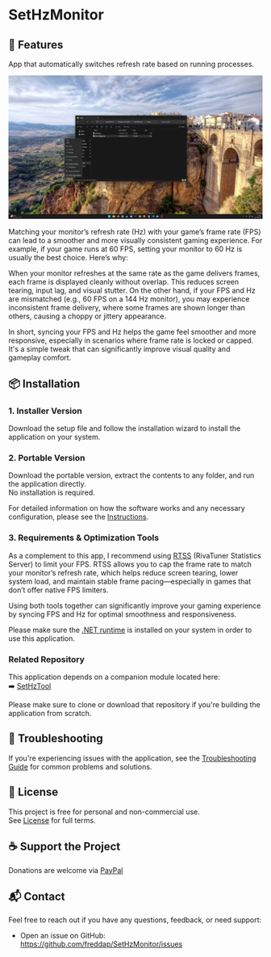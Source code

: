 # SetHzMonitor

## 🚀 Features

App that automatically switches refresh rate based on running processes.

[![Demo on YouTube](assets/IMG_0211.jpeg)](https://youtu.be/Yv9EtkBxHNE)

Matching your monitor’s refresh rate (Hz) with your game’s frame rate (FPS) can lead to a smoother and more visually consistent gaming experience. For example, if your game runs at 60 FPS, setting your monitor to 60 Hz is usually the best choice. Here’s why:

When your monitor refreshes at the same rate as the game delivers frames, each frame is displayed cleanly without overlap. This reduces screen tearing, input lag, and visual stutter. On the other hand, if your FPS and Hz are mismatched (e.g., 60 FPS on a 144 Hz monitor), you may experience inconsistent frame delivery, where some frames are shown longer than others, causing a choppy or jittery appearance.

In short, syncing your FPS and Hz helps the game feel smoother and more responsive, especially in scenarios where frame rate is locked or capped. It's a simple tweak that can significantly improve visual quality and gameplay comfort.

## 📦 Installation

### 1. Installer Version
Download the setup file and follow the installation wizard to install the application on your system.


### 2. Portable Version
Download the portable version, extract the contents to any folder, and run the application directly.  
No installation is required.


For detailed information on how the software works and any necessary configuration, please see the [Instructions](./INSTRUCTIONS.md).

### 3. Requirements & Optimization Tools

As a complement to this app, I recommend using [RTSS](https://www.guru3d.com/download/rtss-rivatuner-statistics-server-download) (RivaTuner Statistics Server) to limit your FPS. RTSS allows you to cap the frame rate to match your monitor’s refresh rate, which helps reduce screen tearing, lower system load, and maintain stable frame pacing—especially in games that don’t offer native FPS limiters.

Using both tools together can significantly improve your gaming experience by syncing FPS and Hz for optimal smoothness and responsiveness.

Please make sure the [.NET runtime](https://dotnet.microsoft.com/en-us/download/dotnet/9.0/runtime) is installed on your system in order to use this application.

### Related Repository

This application depends on a companion module located here:  
➡️ [SetHzTool](https://github.com/freddap/SetHzTool)

Please make sure to clone or download that repository if you're building the application from scratch.

## 📌 Troubleshooting

If you're experiencing issues with the application, see the [Troubleshooting Guide](TROUBLESHOOTING.md) for common problems and solutions.

## 📄 License

This project is free for personal and non-commercial use.  
See [License](./LICENSE.md) for full terms.

## ☕ Support the Project

Donations are welcome via [PayPal](https://www.paypal.com/donate?business=fredrik8801@gmail.com)

## 📬 Contact

Feel free to reach out if you have any questions, feedback, or need support:

- Open an issue on GitHub: https://github.com/freddap/SetHzMonitor/issues
